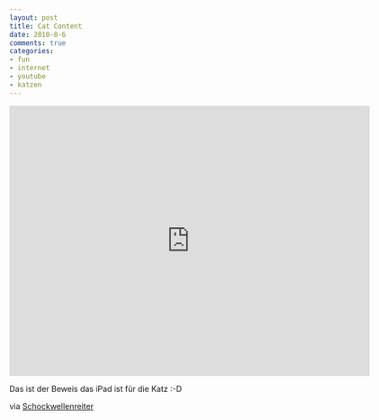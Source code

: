 ```yaml
--- 
layout: post
title: Cat Content
date: 2010-8-6
comments: true
categories: 
- fun
- internet
- youtube
- katzen
---
```

<iframe width="640" height="480" src="http://www.youtube-nocookie.com/embed/Q9NP-AeKX40" frameborder="0"> </iframe>

Das ist der Beweis das iPad ist für die Katz :-D

via [Schockwellenreiter](http://www.schockwellenreiter.de/blog/2010/08/06/cat-content-5/)
